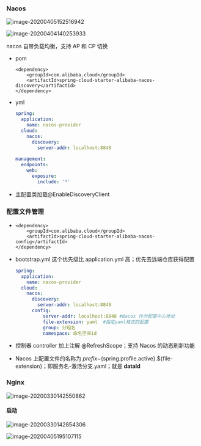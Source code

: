 ### Nacos

![image-20200405152516942](C:\Users\垫\AppData\Roaming\Typora\typora-user-images\image-20200405152516942.png)

![image-20200404140253933](C:\Users\垫\AppData\Roaming\Typora\typora-user-images\image-20200404140253933.png)



nacos 自带负载均衡，支持 AP 和 CP 切换

* pom

  ```
  <dependency>
      <groupId>com.alibaba.cloud</groupId>
      <artifactId>spring-cloud-starter-alibaba-nacos-discovery</artifactId>
  </dependency>
  ```

* yml

  ```yml
  spring:
    application:
      name: nacos-provider
    cloud:
      nacos:
        discovery:
          server-addr: localhost:8848
          
  management:
    endpoints:
      web:
        exposure:
          include: '*'
  ```

* 主配置类加载@EnableDiscoveryClient





### 配置文件管理

* ```
  <dependency>
      <groupId>com.alibaba.cloud</groupId>
      <artifactId>spring-cloud-starter-alibaba-nacos-config</artifactId>
  </dependency>
  ```

* bootstrap.yml 这个优先级比 application.yml 高；优先去远端仓库获得配置

  ```yml
  spring:
    application:
      name: nacos-provider
    cloud:
      nacos:
        discovery:
          server-addr: localhost:8848
        config:
        	server-addr: localhost:8848 #Nacos 作为配置中心地址
        	file-extension: yaml  #指定yaml格式的配置
        	group: 分组名
        	namespace: 命名空间id
  ```

  

* 控制器 controller 加上注解 @RefreshScope；支持 Nacos 的动态刷新功能

* Nacos 上配置文件的名称为 ${prefix}-${spring.profile.active}.${file-extension}；即服务名-激活分支.yaml；就是  **dataId**







### Nginx

![image-20200330142550862](C:\Users\垫\AppData\Roaming\Typora\typora-user-images\image-20200330142550862.png)

#### 启动

![image-20200330142854306](C:\Users\垫\AppData\Roaming\Typora\typora-user-images\image-20200330142854306.png)

![image-20200405195107115](C:\Users\垫\AppData\Roaming\Typora\typora-user-images\image-20200405195107115.png)